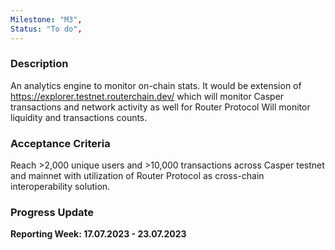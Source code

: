 ```yaml
---
Milestone: "M3",
Status: "To do",
---
```

<!--lang:en--> 
### Description

An analytics engine to monitor on-chain stats.
It would be extension of https://explorer.testnet.routerchain.dev/ which will monitor Casper transactions and network activity as well for Router Protocol Will monitor liquidity and transactions counts. 

### Acceptance Criteria

Reach >2,000 unique users and >10,000 transactions across Casper testnet and mainnet with utilization of Router Protocol as cross-chain interoperability solution. 

### Progress Update

**Reporting Week: 17.07.2023 - 23.07.2023**
